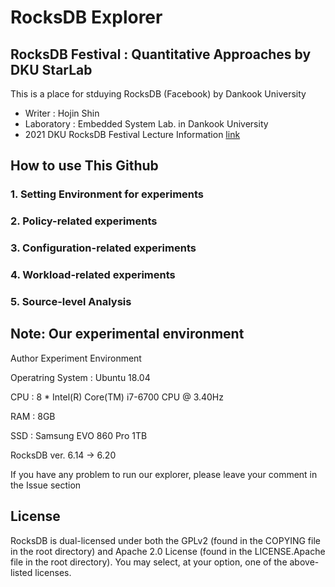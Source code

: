 # RocksDB Explorer 

## RocksDB Festival : Quantitative Approaches by DKU StarLab

This is a place for stduying RocksDB (Facebook) by Dankook University
- Writer : Hojin Shin
- Laboratory : Embedded System Lab. in Dankook University
- 2021 DKU RocksDB Festival Lecture Information [link]()

## How to use This Github

### 1. Setting Environment for experiments

### 2. Policy-related experiments

### 3. Configuration-related experiments

### 4. Workload-related experiments

### 5. Source-level Analysis

## Note: Our experimental environment

Author Experiment Environment

  Operatring System : Ubuntu 18.04
  
  CPU : 8 * Intel(R) Core(TM) i7-6700 CPU @ 3.40Hz
  
  RAM : 8GB
  
  SSD : Samsung EVO 860 Pro 1TB
  
  RocksDB ver. 6.14 -> 6.20

If you have any problem to run our explorer, please leave your comment in the Issue section

## License

RocksDB is dual-licensed under both the GPLv2 (found in the COPYING file in the root directory) and Apache 2.0 License (found in the LICENSE.Apache file in the root directory).  You may select, at your option, one of the above-listed licenses.
